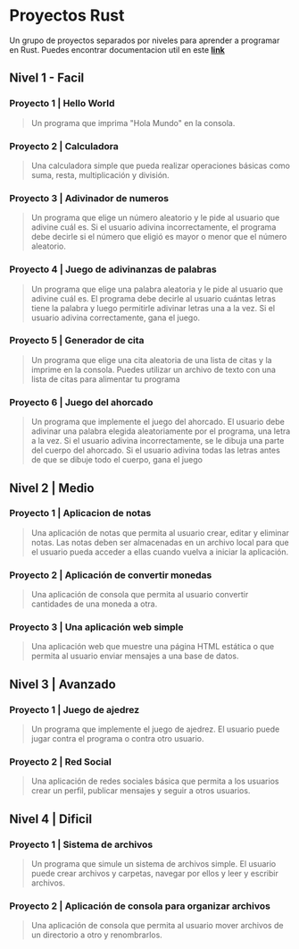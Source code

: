 # Proyectos Rust

Un grupo de proyectos separados por niveles para aprender a programar en Rust. Puedes encontrar documentacion util en este **[link](https://doc.rust-lang.org/book/)**

## Nivel 1 - Facil

### Proyecto 1 | Hello World

> Un programa que imprima "Hola Mundo" en la consola.

### Proyecto 2 | Calculadora

> Una calculadora simple que pueda realizar operaciones básicas como suma, resta, multiplicación y división.

### Proyecto 3 | Adivinador de numeros

> Un programa que elige un número aleatorio y le pide al usuario que adivine cuál es. Si el usuario adivina incorrectamente, el programa debe decirle si el número que eligió es mayor o menor que el número aleatorio.

### Proyecto 4 | Juego de adivinanzas de palabras

> Un programa que elige una palabra aleatoria y le pide al usuario que adivine cuál es. El programa debe decirle al usuario cuántas letras tiene la palabra y luego permitirle adivinar letras una a la vez. Si el usuario adivina correctamente, gana el juego.

### Proyecto 5 | Generador de cita

> Un programa que elige una cita aleatoria de una lista de citas y la imprime en la consola. Puedes utilizar un archivo de texto con una lista de citas para alimentar tu programa

### Proyecto 6 | Juego del ahorcado

> Un programa que implemente el juego del ahorcado. El usuario debe adivinar una palabra elegida aleatoriamente por el programa, una letra a la vez. Si el usuario adivina incorrectamente, se le dibuja una parte del cuerpo del ahorcado. Si el usuario adivina todas las letras antes de que se dibuje todo el cuerpo, gana el juego

## Nivel 2 | Medio

### Proyecto 1 | Aplicacion de notas

> Una aplicación de notas que permita al usuario crear, editar y eliminar notas. Las notas deben ser almacenadas en un archivo local para que el usuario pueda acceder a ellas cuando vuelva a iniciar la aplicación.

### Proyecto 2 | Aplicación de convertir monedas

> Una aplicación de consola que permita al usuario convertir cantidades de una moneda a otra.

### Proyecto 3 | Una aplicación web simple

> Una aplicación web que muestre una página HTML estática o que permita al usuario enviar mensajes a una base de datos.

## Nivel 3 | Avanzado

### Proyecto 1 | Juego de ajedrez

> Un programa que implemente el juego de ajedrez. El usuario puede jugar contra el programa o contra otro usuario.

### Proyecto 2 | Red Social

> Una aplicación de redes sociales básica que permita a los usuarios crear un perfil, publicar mensajes y seguir a otros usuarios.

## Nivel 4 | Dificil

### Proyecto 1 | Sistema de archivos

> Un programa que simule un sistema de archivos simple. El usuario puede crear archivos y carpetas, navegar por ellos y leer y escribir archivos.

### Proyecto 2 | Aplicación de consola para organizar archivos

> Una aplicación de consola que permita al usuario mover archivos de un directorio a otro y renombrarlos.
